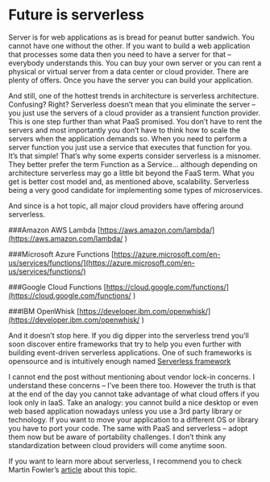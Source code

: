 Future is serverless
====================

Server is for web applications as is bread for peanut butter sandwich. You cannot have one without the other. If you want to build a web application that processes some data then you need to have a server for that – everybody understands this.
You can buy your own server or you can rent a physical or virtual server from a data center or cloud provider. There are plenty of offers. Once you have the server you can build your application.

And still, one of the hottest trends in architecture is serverless architecture. Confusing? Right?
Serverless doesn’t mean that you eliminate the server – you just use the servers of a cloud provider as a transient function provider. This is one step further than what PaaS promised. You don’t have to rent the servers and most importantly you don’t have to think how to scale the servers when the application demands so. When you need to perform a server function you just use a service that executes that function for you. It’s that simple!
That’s why some experts consider serverless is a misnomer. They better prefer the term Function as a Service… although depending on architecture serverless may go a little bit beyond the FaaS term.
What you get is better cost model and, as mentioned above, scalability. Serverless being a very good candidate for implementing some types of microservices.

And since is a hot topic, all major cloud providers have offering around serverless.

###Amazon AWS Lambda
[https://aws.amazon.com/lambda/](https://aws.amazon.com/lambda/ )

###Microsoft Azure Functions
[https://azure.microsoft.com/en-us/services/functions/](https://azure.microsoft.com/en-us/services/functions/)

###Google Cloud Functions
[https://cloud.google.com/functions/](https://cloud.google.com/functions/ )

###IBM OpenWhisk
[https://developer.ibm.com/openwhisk/](https://developer.ibm.com/openwhisk/ )

And it doesn’t stop here. If you dig dipper into the serverless trend you’ll soon discover entire frameworks that try to help you even further with building event-driven serverless applications. 
One of such frameworks is opensource and is intuitively enough named [Serverless framework](https://serverless.com/framework/)

I cannot end the post without mentioning about vendor lock-in concerns. I understand these concerns – I’ve been there too. However the truth is that at the end of the day you cannot take advantage of what cloud offers if you look only in IaaS. Take an analogy: you cannot build a nice desktop or even web based application nowadays unless you use a 3rd party library or technology. If you want to move your application to a different OS or library you have to port your code. 
The same with PaaS and serverless – adopt them now but be aware of portability challenges. I don’t think any standardization between cloud providers will come anytime soon.

If you want to learn more about serverless, I recommend you to check Martin Fowler’s [article](http://martinfowler.com/articles/serverless.html) about this topic.

